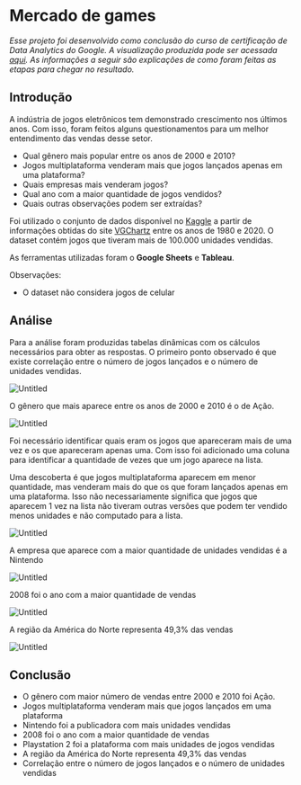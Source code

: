# Mercado de games

*Esse projeto foi desenvolvido como conclusão do curso de certificação de Data Analytics do Google. A visualização produzida pode ser acessada [aqui](https://public.tableau.com/app/profile/jpfreire/viz/Mercadodegames/Regio). As informações a seguir são explicações de como foram feitas as etapas para chegar no resultado.*

## Introdução

A indústria de jogos eletrônicos tem demonstrado crescimento nos últimos anos. Com isso, foram feitos alguns questionamentos para um melhor entendimento das vendas desse setor. 

- Qual gênero mais popular entre os anos de 2000 e 2010?
- Jogos multiplataforma venderam mais que jogos lançados apenas em uma plataforma?
- Quais empresas mais venderam jogos?
- Qual ano com a maior quantidade de jogos vendidos?
- Quais outras observações podem ser extraídas?

Foi utilizado o conjunto de dados disponível no [Kaggle](https://www.kaggle.com/datasets/gregorut/videogamesales) a partir de informações obtidas do site [VGChartz](https://www.vgchartz.com/) entre os anos de 1980 e 2020. O dataset contém jogos que tiveram mais de 100.000 unidades vendidas.

As ferramentas utilizadas foram o **Google Sheets** e **Tableau**.

Observações:

- O dataset não considera jogos de celular
## Análise

Para a análise foram produzidas tabelas dinâmicas com os cálculos necessários para obter as respostas. O primeiro ponto observado é que existe correlação entre o número de jogos lançados e o número de unidades vendidas. 

![Untitled](https://i.imgur.com/SxHJTmI.png)

O gênero que mais aparece entre os anos de 2000 e 2010 é o de Ação.

![Untitled](https://i.imgur.com/mMGzdhj.png)

Foi necessário identificar quais eram os jogos que apareceram mais de uma vez e os que apareceram apenas uma. Com isso foi adicionado uma coluna para identificar a quantidade de vezes que um jogo aparece na lista.

Uma descoberta é que jogos multiplataforma aparecem em menor quantidade, mas venderam mais do que os que foram lançados apenas em uma plataforma. Isso não necessariamente significa que jogos que aparecem 1 vez na lista não tiveram outras versões que podem ter vendido menos unidades e não computado para a lista. 

![Untitled](https://i.imgur.com/eGL3wQ3.png)

A empresa que aparece com a maior quantidade de unidades vendidas é a Nintendo

![Untitled](https://i.imgur.com/mFvX8A5.png)

2008 foi o ano com a maior quantidade de vendas

![Untitled](https://i.imgur.com/I9M7bTF.png)

A região da América do Norte representa 49,3% das vendas

![Untitled](https://i.imgur.com/jA22J6W.png)

## Conclusão

- O gênero com maior número de vendas entre 2000 e 2010 foi Ação.
- Jogos multiplataforma venderam mais que jogos lançados em uma plataforma
- Nintendo foi a publicadora com mais unidades vendidas
- 2008 foi o ano com a maior quantidade de vendas
- Playstation 2 foi a plataforma com mais unidades de jogos vendidas
- A região da América do Norte representa 49,3% das vendas
- Correlação entre o número de jogos lançados e o número de unidades vendidas


